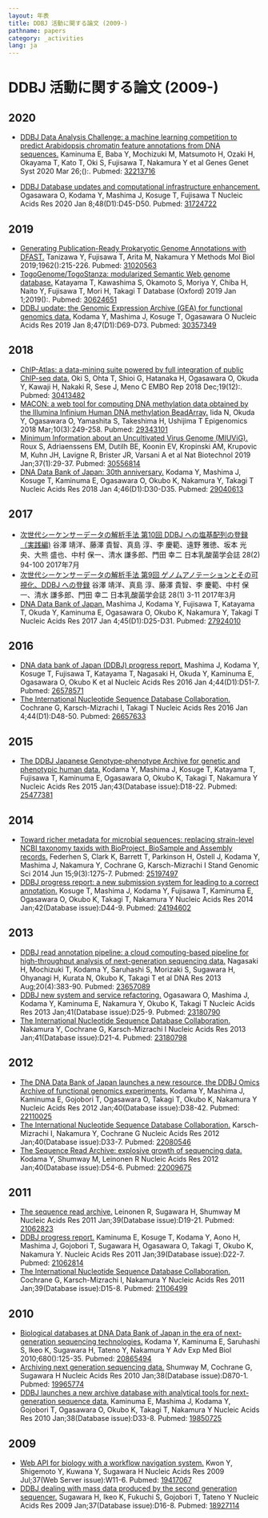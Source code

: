 ```yaml
---
layout: 年表
title: DDBJ 活動に関する論文 (2009-)
pathname: papers
category: _activities
lang: ja
---
```


# DDBJ 活動に関する論文 (2009-)

## 2020

  - <span class="title">[DDBJ Data Analysis Challenge: a machine learning competition to predict Arabidopsis chromatin feature annotations from DNA sequences.](https://www.ncbi.nlm.nih.gov/pubmed/32213716)</span>
    <span class="authors">Kaminuma E, Baba Y, Mochizuki M, Matsumoto H, Ozaki H, Okayama T, Kato T, Oki S, Fujisawa T, Nakamura Y et al</span> 
    <span class="pub-info"> <span class="journal">Genes Genet Syst</span>  <span class="bib-info">2020 Mar 26;():.</span> <span class="pubmed-id">Pubmed: [32213716](https://www.ncbi.nlm.nih.gov/pubmed/32213716)</span>
    </span>

<!-- end list -->

  - <span class="title">[DDBJ Database updates and computational infrastructure enhancement.](https://www.ncbi.nlm.nih.gov/pubmed/31724722)</span>
    <span class="authors">Ogasawara O, Kodama Y, Mashima J, Kosuge T, Fujisawa T</span> <span class="pub-info"> <span class="journal">Nucleic Acids Res</span> <span class="bib-info">2020 Jan 8;48(D1):D45-D50.</span> <span class="pubmed-id">Pubmed: [31724722](https://www.ncbi.nlm.nih.gov/pubmed/31724722)</span>
    </span>

## 2019

  - <span class="title">[Generating Publication-Ready Prokaryotic Genome Annotations with DFAST.](https://www.ncbi.nlm.nih.gov/pubmed/31020563)</span>
    <span class="authors">Tanizawa Y, Fujisawa T, Arita M, Nakamura Y</span> 
    <span class="pub-info"> <span class="journal">Methods Mol Biol</span> <span class="bib-info">2019;1962():215-226.</span> <span class="pubmed-id">Pubmed: [31020563](https://www.ncbi.nlm.nih.gov/pubmed/31020563)</span>
    </span>
  - <span class="title">[TogoGenome/TogoStanza: modularized Semantic Web genome database.](https://www.ncbi.nlm.nih.gov/pubmed/30624651)</span>
    <span class="authors">Katayama T, Kawashima S, Okamoto S, Moriya Y, Chiba H, Naito Y, Fujisawa T, Mori H, Takagi T</span>
    <span class="pub-info"> <span class="journal">Database (Oxford)</span> <span class="bib-info">2019 Jan 1;2019():.</span> <span class="pubmed-id">Pubmed: [30624651](https://www.ncbi.nlm.nih.gov/pubmed/30624651)</span>
    </span>
  - <span class="title">[DDBJ update: the Genomic Expression Archive (GEA) for functional genomics data.](https://www.ncbi.nlm.nih.gov/pubmed/30357349)</span>
    <span class="authors">Kodama Y, Mashima J, Kosuge T, Ogasawara O</span> 
    <span class="pub-info"> <span class="journal">Nucleic Acids Res</span> <span class="bib-info">2019 Jan 8;47(D1):D69-D73.</span> <span class="pubmed-id">Pubmed: [30357349](https://www.ncbi.nlm.nih.gov/pubmed/30357349)</span>
    </span>

## 2018

  - <span class="title">[ChIP-Atlas: a data-mining suite powered by full integration of public ChIP-seq data.](https://www.ncbi.nlm.nih.gov/pubmed/30413482)</span>
    <span class="authors">Oki S, Ohta T, Shioi G, Hatanaka H, Ogasawara O, Okuda Y, Kawaji H, Nakaki R, Sese J, Meno C</span> <span class="pub-info"> <span class="journal">EMBO Rep</span> <span class="bib-info">2018 Dec;19(12):.</span> <span class="pubmed-id">Pubmed: [30413482](https://www.ncbi.nlm.nih.gov/pubmed/30413482)</span>
    </span>
  - <span class="title">[MACON: a web tool for computing DNA methylation data obtained by the Illumina Infinium Human DNA methylation BeadArray.](https://www.ncbi.nlm.nih.gov/pubmed/29343101)</span>
    <span class="authors">Iida N, Okuda Y, Ogasawara O, Yamashita S, Takeshima H, Ushijima T</span> <span class="pub-info">
    <span class="journal">Epigenomics</span> <span class="bib-info">2018 Mar;10(3):249-258.</span> <span class="pubmed-id">Pubmed: [29343101](https://www.ncbi.nlm.nih.gov/pubmed/29343101)</span>
    </span>
  - <span class="title">[Minimum Information about an Uncultivated Virus Genome (MIUViG).](https://www.ncbi.nlm.nih.gov/pubmed/30556814)</span>
    <span class="authors">Roux S, Adriaenssens EM, Dutilh BE, Koonin EV, Kropinski AM, Krupovic M, Kuhn JH, Lavigne R, Brister JR, Varsani A et al</span> 
    <span class="pub-info"> <span class="journal">Nat Biotechnol</span> <span class="bib-info">2019 Jan;37(1):29-37.</span> <span class="pubmed-id">Pubmed: [30556814](https://www.ncbi.nlm.nih.gov/pubmed/30556814)</span>
    </span>
  - <span class="title">[DNA Data Bank of Japan: 30th anniversary.](https://www.ncbi.nlm.nih.gov/pubmed/29040613)</span>
    <span class="authors">Kodama Y, Mashima J, Kosuge T, Kaminuma E, Ogasawara O, Okubo K, Nakamura Y, Takagi T</span> <span class="pub-info"> <span class="journal">Nucleic Acids Res</span> <span class="bib-info">2018 Jan 4;46(D1):D30-D35.</span> <span class="pubmed-id">Pubmed: [29040613](https://www.ncbi.nlm.nih.gov/pubmed/29040613)</span>
    </span>

## 2017

  - <span class="title">[次世代シーケンサーデータの解析手法 第10回 DDBJ への塩基配列の登録（実践編)](http://www.iu.a.u-tokyo.ac.jp/~kadota/JSLAB_10_kadota.pdf)</span>
    <span class="authors">谷澤 靖洋、藤澤 貴智、真島 淳、李 慶範、遠野 雅徳、坂本 光央、大熊 盛也、中村 保一、清水 謙多郎、門田 幸二</span> <span class="pub-info">
    <span class="journal ja">日本乳酸菌学会誌</span> <span class="bib-info">28(2) 94-100 2017年7月</span> </span>
  - <span class="title">[次世代シーケンサーデータの解析手法 第9回 ゲノムアノテーションとその可視化、DDBJ への登録](http://www.iu.a.u-tokyo.ac.jp/~kadota/JSLAB_9_kadota.pdf)</span>
    <span class="authors">谷澤 靖洋、真島 淳、藤澤 貴智、李 慶範、中村 保一、清水 謙多郎、門田 幸二</span> <span class="pub-info">
    <span class="journal ja">日本乳酸菌学会誌</span> <span class="bib-info">28(1) 3-11 2017年3月</span> </span>
  - <span class="title">[DNA Data Bank of Japan.](https://www.ncbi.nlm.nih.gov/pubmed/27924010)</span>
    <span class="authors">Mashima J, Kodama Y, Fujisawa T, Katayama T, Okuda Y, Kaminuma E, Ogasawara O, Okubo K, Nakamura Y, Takagi T</span> 
    <span class="pub-info"> <span class="journal">Nucleic Acids Res</span> <span class="bib-info">2017 Jan 4;45(D1):D25-D31.</span> <span class="pubmed-id">Pubmed: [27924010](https://www.ncbi.nlm.nih.gov/pubmed/27924010)</span> </span>

## 2016

  - <span class="title">[DNA data bank of Japan (DDBJ) progress report.](https://www.ncbi.nlm.nih.gov/pubmed/26578571)</span>
    <span class="authors">Mashima J, Kodama Y, Kosuge T, Fujisawa T, Katayama T, Nagasaki H, Okuda Y, Kaminuma E, Ogasawara O, Okubo K et al</span> 
    <span class="pub-info"> <span class="journal">Nucleic Acids Res</span> <span class="bib-info">2016 Jan 4;44(D1):D51-7.</span> <span class="pubmed-id">Pubmed: [26578571](https://www.ncbi.nlm.nih.gov/pubmed/26578571)</span> </span>
  - <span class="title">[The International Nucleotide Sequence Database Collaboration.](https://www.ncbi.nlm.nih.gov/pubmed/26657633)</span>
    <span class="authors">Cochrane G, Karsch-Mizrachi I, Takagi T</span>
    <span class="pub-info"> <span class="journal">Nucleic Acids Res</span> <span class="bib-info">2016 Jan 4;44(D1):D48-50.</span> <span class="pubmed-id">Pubmed: [26657633](https://www.ncbi.nlm.nih.gov/pubmed/26657633)</span>
    </span>

## 2015

  - <span class="title">[The DDBJ Japanese Genotype-phenotype Archive for genetic and phenotypic human data.](https://www.ncbi.nlm.nih.gov/pubmed/25477381)</span>
    <span class="authors">Kodama Y, Mashima J, Kosuge T, Katayama T, Fujisawa T, Kaminuma E, Ogasawara O, Okubo K, Takagi T, Nakamura Y</span> 
    <span class="pub-info"> <span class="journal">Nucleic Acids Res</span> <span class="bib-info">2015 Jan;43(Database issue):D18-22.</span> <span class="pubmed-id">Pubmed: [25477381](https://www.ncbi.nlm.nih.gov/pubmed/25477381)</span>
    </span>

## 2014

  - <span class="title">[Toward richer metadata for microbial sequences: replacing strain-level NCBI taxonomy taxids with BioProject, BioSample and Assembly records.](https://www.ncbi.nlm.nih.gov/pubmed/25197497)</span>
    <span class="authors">Federhen S, Clark K, Barrett T, Parkinson H, Ostell J, Kodama Y, Mashima J, Nakamura Y, Cochrane G, Karsch-Mizrachi I</span> <span class="pub-info">
    <span class="journal">Stand Genomic Sci</span> <span class="bib-info">2014 Jun 15;9(3):1275-7.</span> <span class="pubmed-id">Pubmed: [25197497](https://www.ncbi.nlm.nih.gov/pubmed/25197497)</span>
    </span>
  - <span class="title">[DDBJ progress report: a new submission system for leading to a correct annotation.](https://www.ncbi.nlm.nih.gov/pubmed/24194602)</span>
    <span class="authors">Kosuge T, Mashima J, Kodama Y, Fujisawa T, Kaminuma E, Ogasawara O, Okubo K, Takagi T, Nakamura Y</span>
    <span class="pub-info"> <span class="journal">Nucleic Acids Res</span> <span class="bib-info">2014 Jan;42(Database issue):D44-9.</span> <span class="pubmed-id">Pubmed: [24194602](https://www.ncbi.nlm.nih.gov/pubmed/24194602)</span>
    </span>

## 2013

  - <span class="title">[DDBJ read annotation pipeline: a cloud computing-based pipeline for high-throughput analysis of next-generation sequencing data.](https://www.ncbi.nlm.nih.gov/pubmed/23657089)</span>
    <span class="authors">Nagasaki H, Mochizuki T, Kodama Y, Saruhashi S, Morizaki S, Sugawara H, Ohyanagi H, Kurata N, Okubo K, Takagi T et al</span> 
    <span class="pub-info"> <span class="journal">DNA Res</span> <span class="bib-info">2013 Aug;20(4):383-90.</span> <span class="pubmed-id">Pubmed: [23657089](https://www.ncbi.nlm.nih.gov/pubmed/23657089)</span>
    </span>
  - <span class="title">[DDBJ new system and service refactoring.](https://www.ncbi.nlm.nih.gov/pubmed/23180790)</span>
    <span class="authors">Ogasawara O, Mashima J, Kodama Y, Kaminuma E, Nakamura Y, Okubo K, Takagi T</span> <span class="pub-info"> 
    <span class="journal">Nucleic Acids Res</span> <span class="bib-info">2013 Jan;41(Database issue):D25-9.</span> <span class="pubmed-id">Pubmed: [23180790](https://www.ncbi.nlm.nih.gov/pubmed/23180790)</span>
    </span>
  - <span class="title">[The International Nucleotide Sequence Database Collaboration.](https://www.ncbi.nlm.nih.gov/pubmed/23180798)</span>
    <span class="authors">Nakamura Y, Cochrane G, Karsch-Mizrachi I</span> <span class="pub-info"> 
    <span class="journal">Nucleic Acids Res</span> <span class="bib-info">2013 Jan;41(Database issue):D21-4.</span> <span class="pubmed-id">Pubmed: [23180798](https://www.ncbi.nlm.nih.gov/pubmed/23180798)</span>
    </span>

## 2012

  - <span class="title">[The DNA Data Bank of Japan launches a new resource, the DDBJ Omics Archive of functional genomics experiments.](https://www.ncbi.nlm.nih.gov/pubmed/22110025)</span>
    <span class="authors">Kodama Y, Mashima J, Kaminuma E, Gojobori T, Ogasawara O, Takagi T, Okubo K, Nakamura Y</span>
    <span class="pub-info"> <span class="journal">Nucleic Acids Res</span> <span class="bib-info">2012 Jan;40(Database issue):D38-42.</span> <span class="pubmed-id">Pubmed: [22110025](https://www.ncbi.nlm.nih.gov/pubmed/22110025)</span>
    </span>
  - <span class="title">[The International Nucleotide Sequence Database Collaboration.](https://www.ncbi.nlm.nih.gov/pubmed/22080546)</span>
    <span class="authors">Karsch-Mizrachi I, Nakamura Y, Cochrane G</span> 
    <span class="pub-info"> <span class="journal">Nucleic Acids Res</span> <span class="bib-info">2012 Jan;40(Database issue):D33-7.</span> <span class="pubmed-id">Pubmed: [22080546](https://www.ncbi.nlm.nih.gov/pubmed/22080546)</span>
    </span>
  - <span class="title">[The Sequence Read Archive: explosive growth of sequencing data.](https://www.ncbi.nlm.nih.gov/pubmed/22009675)</span>
    <span class="authors">Kodama Y, Shumway M, Leinonen R</span>
    <span class="pub-info"> <span class="journal">Nucleic Acids Res</span> <span class="bib-info">2012 Jan;40(Database issue):D54-6.</span> <span class="pubmed-id">Pubmed: [22009675](https://www.ncbi.nlm.nih.gov/pubmed/22009675)</span>
    </span>

## 2011

  - <span class="title">[The sequence read archive.](https://www.ncbi.nlm.nih.gov/pubmed/21062823)</span>
    <span class="authors">Leinonen R, Sugawara H, Shumway M</span>
    <span class="pub-info"> <span class="journal">Nucleic Acids Res</span> <span class="bib-info">2011 Jan;39(Database issue):D19-21.</span> <span class="pubmed-id">Pubmed: [21062823](https://www.ncbi.nlm.nih.gov/pubmed/21062823)</span>
    </span>
  - <span class="title">[DDBJ progress report.](https://www.ncbi.nlm.nih.gov/pubmed/21062814)</span>
    <span class="authors">Kaminuma E, Kosuge T, Kodama Y, Aono H, Mashima J, Gojobori T, Sugawara H, Ogasawara O, Takagi T, Okubo K, Nakamura Y.</span> <span class="pub-info">
    <span class="journal">Nucleic Acids Res</span> <span class="bib-info">2011 Jan;39(Database issue):D22-7.</span> <span class="pubmed-id">Pubmed: [21062814](https://www.ncbi.nlm.nih.gov/pubmed/21062814)</span>
    </span>
  - <span class="title">[The International Nucleotide Sequence Database Collaboration.](https://www.ncbi.nlm.nih.gov/pubmed/21106499)</span>
    <span class="authors">Cochrane G, Karsch-Mizrachi I, Nakamura Y</span> 
    <span class="pub-info"> <span class="journal">Nucleic Acids
    Res</span> <span class="bib-info">2011 Jan;39(Database issue):D15-8.</span> <span class="pubmed-id">Pubmed: [21106499](https://www.ncbi.nlm.nih.gov/pubmed/21106499)</span>
    </span>

## 2010

  - <span class="title">[Biological databases at DNA Data Bank of Japan in the era of next-generation sequencing technologies.](https://www.ncbi.nlm.nih.gov/pubmed/20865494)</span>
    <span class="authors">Kodama Y, Kaminuma E, Saruhashi S, Ikeo K, Sugawara H, Tateno Y, Nakamura Y</span> <span class="pub-info">
    <span class="journal">Adv Exp Med Biol</span> <span class="bib-info">2010;680():125-35.</span> <span class="pubmed-id">Pubmed: [20865494](https://www.ncbi.nlm.nih.gov/pubmed/20865494)</span>
    </span>
  - <span class="title">[Archiving next generation sequencing data.](https://www.ncbi.nlm.nih.gov/pubmed/19965774)</span>
    <span class="authors">Shumway M, Cochrane G, Sugawara H</span>
    <span class="pub-info"> <span class="journal">Nucleic Acids Res</span> <span class="bib-info">2010 Jan;38(Database issue):D870-1.</span> <span class="pubmed-id">Pubmed: [19965774](https://www.ncbi.nlm.nih.gov/pubmed/19965774)</span>
    </span>
  - <span class="title">[DDBJ launches a new archive database with analytical tools for next-generation sequence data.](https://www.ncbi.nlm.nih.gov/pubmed/19850725)</span>
    <span class="authors">Kaminuma E, Mashima J, Kodama Y, Gojobori T, Ogasawara O, Okubo K, Takagi T, Nakamura Y</span> <span class="pub-info"> 
    <span class="journal">Nucleic Acids Res</span> <span class="bib-info">2010 Jan;38(Database issue):D33-8.</span> <span class="pubmed-id">Pubmed: [19850725](https://www.ncbi.nlm.nih.gov/pubmed/19850725)</span>
    </span>

## 2009

  - <span class="title">[Web API for biology with a workflow navigation system.](https://www.ncbi.nlm.nih.gov/pubmed/19417067)</span>
    <span class="authors">Kwon Y, Shigemoto Y, Kuwana Y, Sugawara H</span> 
    <span class="pub-info"> <span class="journal">Nucleic Acids Res</span> <span class="bib-info">2009 Jul;37(Web Server issue):W11-6.</span> <span class="pubmed-id">Pubmed: [19417067](https://www.ncbi.nlm.nih.gov/pubmed/19417067)</span>
    </span>
  - <span class="title">[DDBJ dealing with mass data produced by the second generation sequencer.](https://www.ncbi.nlm.nih.gov/pubmed/18927114)</span>
    <span class="authors">Sugawara H, Ikeo K, Fukuchi S, Gojobori T, Tateno Y</span> <span class="pub-info">
    <span class="journal">Nucleic Acids Res</span> <span class="bib-info">2009 Jan;37(Database issue):D16-8.</span> <span class="pubmed-id">Pubmed: [18927114](https://www.ncbi.nlm.nih.gov/pubmed/18927114)</span>
    </span>
